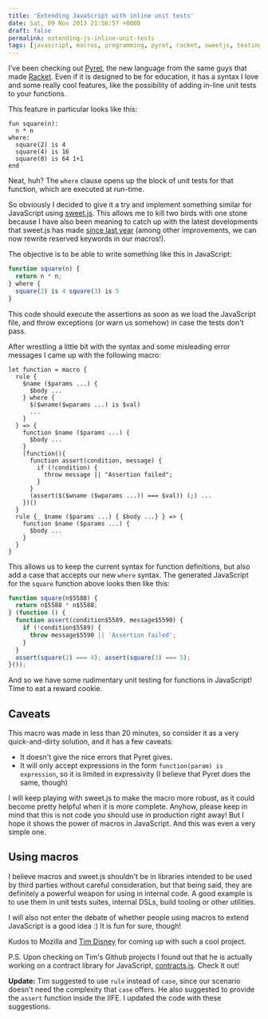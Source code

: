 ```yaml
---
title: 'Extending JavaScript with inline unit tests'
date: Sat, 09 Nov 2013 21:56:57 +0000
draft: false
permalink: extending-js-inline-unit-tests
tags: [javascript, macros, programming, pyret, racket, sweetjs, testing]
---
```


I’ve been checking out [Pyret](http://www.pyret.org), the new language from the same guys that made [Racket](http://racket-lang.org/). Even if it is designed to be for education, it has a syntax I love and some really cool features, like the possibility of adding in-line unit tests to your functions.

This feature in particular looks like this:

```
fun square(n):
  n * n
where:
  square(2) is 4
  square(4) is 16
  square(8) is 64 1+1
end
```

Neat, huh? The `where` clause opens up the block of unit tests for that function, which are executed at run-time.

So obviously I decided to give it a try and implement something similar for JavaScript using [sweet.js](http://sweetjs.org/). This allows me to kill two birds with one stone because I have also been meaning to catch up with the latest developments that sweet.js has made [since last year](https://speakerdeck.com/sergi/extending-javascript-the-easy-way) (among other improvements, we can now rewrite reserved keywords in our macros!).

The objective is to be able to write something like this in JavaScript:

```js
function square(n) {
  return n * n;
} where {
  square(2) is 4 square(3) is 5
}
```

This code should execute the assertions as soon as we load the JavaScript file, and throw exceptions (or warn us somehow) in case the tests don't pass.

After wrestling a little bit with the syntax and some misleading error messages I came up with the following macro:

```
let function = macro {
  rule {
    $name ($params ...) {
      $body ...
    } where {
      $($wname($wparams ...) is $val)
      ...
    }
  } => {
    function $name ($params ...) {
      $body ...
    }
    (function(){
      function assert(condition, message) {
        if (!condition) {
          throw message || "Assertion failed";
        }
      }
      (assert($($wname ($wparams ...)) === $val)) (;) ...
    })()
  }
  rule {_ $name ($params ...) { $body ...} } => {
    function $name ($params ...) {
      $body ...
    }
  }
}
```

This allows us to keep the current syntax for function definitions, but also add a case that accepts our new `where` syntax. The generated JavaScript for the `square` function above looks then like this:

```js
function square(n$5588) {
  return n$5588 * n$5588;
} (function () {
  function assert(condition$5589, message$5590) {
    if (!condition$5589) {
      throw message$5590 || 'Assertion failed';
    }
  }
  assert(square(2) === 4); assert(square(3) === 5);
}());
```

And so we have some rudimentary unit testing for functions in JavaScript! Time to eat a reward cookie.

Caveats
-------

This macro was made in less than 20 minutes, so consider it as a very quick-and-dirty solution, and it has a few caveats:

*   It doesn't give the nice errors that Pyret gives.
*   It will only accept expressions in the form `function(param) is expression`, so it is limited in expressivity (I believe that Pyret does the same, though)

I will keep playing with sweet.js to make the macro more robust, as it could become pretty helpful when it is more complete. Anyhow, please keep in mind that this is not code you should use in production right away! But I hope it shows the power of macros in JavaScript. And this was even a very simple one.

Using macros
------------

I believe macros and sweet.js shouldn't be in libraries intended to be used by third parties without careful consideration, but that being said, they are definitely a powerful weapon for using in internal code. A good example is to use them in unit tests suites, internal DSLs, build tooling or other utilities.

I will also not enter the debate of whether people using macros to extend JavaScript is a good idea :) It is fun for sure, though!

Kudos to Mozilla and [Tim Disney](https://github.com/disnet) for coming up with such a cool project.

P.S. Upon checking on Tim's Github projects I found out that he is actually working on a contract library for JavaScript, [contracts.js](https://github.com/disnet/contracts.js). Check it out!

**Update:** Tim suggested to use `rule` instead of `case`, since our scenario doesn't need the complexity that `case` offers. He also suggested to provide the `assert` function inside the IIFE. I updated the code with these suggestions.
